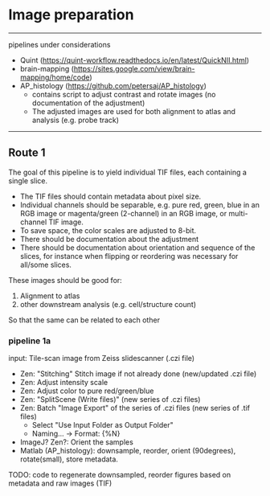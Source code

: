 # Image preparation

---
pipelines under considerations

- Quint (https://quint-workflow.readthedocs.io/en/latest/QuickNII.html)
- brain-mapping (https://sites.google.com/view/brain-mapping/home/code)
- AP_histology (https://github.com/petersaj/AP_histology)
	+ contains script to adjust contrast and rotate images (no documentation of the adjustment)
	+ The adjusted images are used for both alignment to atlas and analysis (e.g. probe track)
---
## Route 1
The goal of this pipeline is to yield individual TIF files, each containing a single slice. 

- The TIF files should contain metadata about pixel size. 
- Individual channels should be separable, e.g. pure red, green, blue in an RGB image or magenta/green (2-channel) in an RGB image, or multi-channel TIF image. 
- To save space, the color scales are adjusted to 8-bit. 
- There should be documentation about the adjustment
- There should be documentation about orientation and sequence of the slices, for instance when flipping or reordering was necessary for all/some slices.

These images should be good for:
1. Alignment to atlas
2. other downstream analysis (e.g. cell/structure count)

So that the same can be related to each other

### pipeline 1a
input: Tile-scan image from Zeiss slidescanner (.czi file)
- Zen: "Stitching" Stitch image if not already done (new/updated .czi file)
- Zen: Adjust intensity scale 
- Zen: Adjust color to pure red/green/blue
- Zen: "SplitScene (Write files)" (new series of .czi files)
- Zen: Batch "Image Export" of the series of .czi files (new series of .tif files)
	+ Select "Use Input Folder as Output Folder"
	+ Naming... -> Format: {%N}
- ImageJ? Zen?: Orient the samples
- Matlab (AP_histology): downsample, reorder, orient (90degrees), rotate(small), store metadata.


TODO: code to regenerate downsampled, reorder figures based on metadata and raw images (TIF)
